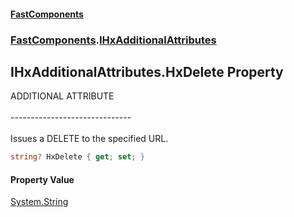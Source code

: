 #### [FastComponents](FastComponents.md 'FastComponents')
### [FastComponents](FastComponents.md 'FastComponents').[IHxAdditionalAttributes](FastComponents.IHxAdditionalAttributes.md 'FastComponents.IHxAdditionalAttributes')

## IHxAdditionalAttributes.HxDelete Property

ADDITIONAL ATTRIBUTE<br/>  
------------------------------<br/>  
Issues a DELETE to the specified URL.

```csharp
string? HxDelete { get; set; }
```

#### Property Value
[System.String](https://docs.microsoft.com/en-us/dotnet/api/System.String 'System.String')
